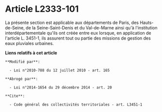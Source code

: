 # Article L2333-101

La présente section est applicable aux départements de Paris, des Hauts-de-Seine, de la Seine-Saint-Denis et du Val-de-Marne
ainsi qu'à l'institution interdépartementale qu'ils ont créée entre eux lorsque, en application de l'article L. 3451-1, ils
assurent tout ou partie des missions de gestion des eaux pluviales urbaines.

**Liens relatifs à cet article**

	**Modifié par**:

	  - Loi n°2010-788 du 12 juillet 2010 - art. 165

	**Abrogé par**:

	  - Loi n°2014-1654 du 29 décembre 2014 - art. 20

	**Cite**:

	  - Code général des collectivités territoriales - art. L3451-1
